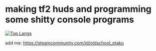 <h1>making tf2 huds and programming some shitty console programs</h1>

[![Top Langs](https://github-readme-stats.vercel.app/api/top-langs/?username=oldschool-otaku&layout=compact)](https://github.com/anuraghazra/github-readme-stats)

add me: https://steamcommunity.com/id/oldschool_otaku
